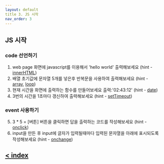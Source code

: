 ```yaml
---
layout: default
title 3. JS 시작
nav_order: 3
---
```


## JS 시작
### code 선언하기
1. web page 화면에 javascript를 이용해서 'hello world' 출력해보세요 (hint - [innerHTML](https://www.w3schools.com/js/js_output.asp))
2. 배열 초기값에 문자열 5개를 넣은후 반복문을 사용하여 출력해보세요 (hint - [array](https://www.w3schools.com/js/js_arrays.asp), [loop](https://www.w3schools.com/js/js_loop_for.asp))
3. 현재 시간을 화면에 출력하는 함수를 만들어보세요 출력:'02:43:12' (hint - [date](https://www.w3schools.com/js/js_date_formats.asp))
4. 3번의 시간을 1초마다 갱신하여 출력해보세요 (hint - [setTimeout](https://www.w3schools.com/js/js_asynchronous.asp))
### event 사용하기
5. 3 * 5 = [버튼]   버튼을 클릭하면 답을 출력하는 코드를 작성해보세요 (hint - [onclick](https://www.w3schools.com/js/js_eventsoutput.asp))
6. input을 만든 후 input에 글자가 입력될때마다 입력된 문자열을 아래에 표시되도록 작성해보세요 (hint - [onchange](https://www.w3schools.com/js/js_eventsoutput.asp))

## [< index](index.md)
<!--stackedit_data:
eyJoaXN0b3J5IjpbLTE0MTMyNTQwNTBdfQ==
-->
